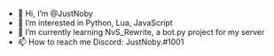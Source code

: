 - 👋 Hi, I’m @JustNoby
- 👀 I’m interested in Python, Lua, JavaScript
- 🌱 I’m currently learning NvS_Rewrite, a bot.py project for my server
- 📫 How to reach me Discord: JustNoby.#1001

<!---
JustNoby/JustNoby is a ✨ special ✨ repository because its `README.md` (this file) appears on your GitHub profile.
You can click the Preview link to take a look at your changes.
--->
